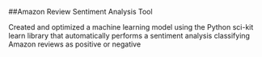 ##Amazon Review Sentiment Analysis Tool


Created and optimized a machine learning model using the Python sci-kit learn library that
automatically performs a sentiment analysis classifying Amazon reviews as positive or negative
